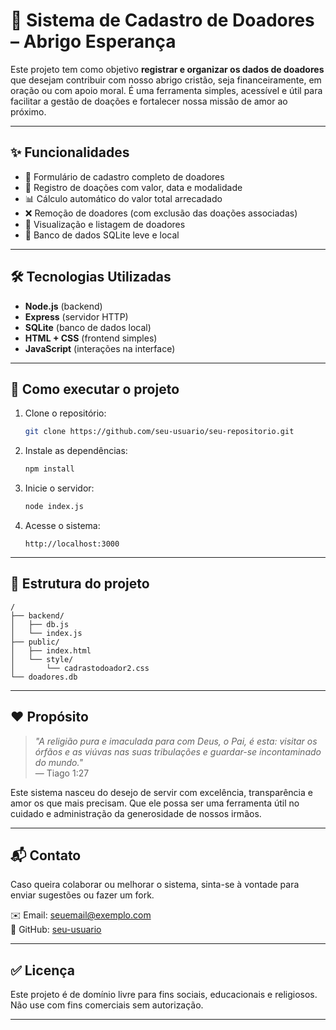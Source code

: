 
# 🙌 Sistema de Cadastro de Doadores – Abrigo Esperança

Este projeto tem como objetivo **registrar e organizar os dados de doadores** que desejam contribuir com nosso abrigo cristão, seja financeiramente, em oração ou com apoio moral. É uma ferramenta simples, acessível e útil para facilitar a gestão de doações e fortalecer nossa missão de amor ao próximo.

---

## ✨ Funcionalidades

- 📄 Formulário de cadastro completo de doadores
- 💸 Registro de doações com valor, data e modalidade
- 📊 Cálculo automático do valor total arrecadado
- ❌ Remoção de doadores (com exclusão das doações associadas)
- 🔎 Visualização e listagem de doadores
- 🔐 Banco de dados SQLite leve e local

---

## 🛠️ Tecnologias Utilizadas

- **Node.js** (backend)
- **Express** (servidor HTTP)
- **SQLite** (banco de dados local)
- **HTML + CSS** (frontend simples)
- **JavaScript** (interações na interface)

---

## 🚀 Como executar o projeto

1. Clone o repositório:
   ```bash
   git clone https://github.com/seu-usuario/seu-repositorio.git
   ```

2. Instale as dependências:
   ```bash
   npm install
   ```

3. Inicie o servidor:
   ```bash
   node index.js
   ```

4. Acesse o sistema:
   ```
   http://localhost:3000
   ```

---

## 📁 Estrutura do projeto

```
/
├── backend/
│   ├── db.js
│   └── index.js
├── public/
│   ├── index.html
│   └── style/
│       └── cadrastodoador2.css
└── doadores.db
```

---

## ❤️ Propósito

> *"A religião pura e imaculada para com Deus, o Pai, é esta: visitar os órfãos e as viúvas nas suas tribulações e guardar-se incontaminado do mundo."*  
> — Tiago 1:27

Este sistema nasceu do desejo de servir com excelência, transparência e amor os que mais precisam. Que ele possa ser uma ferramenta útil no cuidado e administração da generosidade de nossos irmãos.

---

## 📬 Contato

Caso queira colaborar ou melhorar o sistema, sinta-se à vontade para enviar sugestões ou fazer um fork.

✉️ Email: seuemail@exemplo.com  
🐙 GitHub: [seu-usuario](https://github.com/seu-usuario)

---

## ✅ Licença

Este projeto é de domínio livre para fins sociais, educacionais e religiosos. Não use com fins comerciais sem autorização.

---

